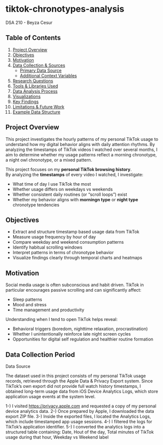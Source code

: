 # tiktok-chronotypes-analysis
DSA 210 - Beyza Cesur



## Table of Contents
1. [Project Overview](#project-overview)
2. [Objectives](#objectives)
3. [Motivation](#motivation)
4. [Data Collection & Sources](#data-collection--sources)
   - [Primary Data Source](#primary-data-source)
   - [Additional Context Variables](#additional-context-variables)
5. [Research Questions](#research-questions)
6. [Tools & Libraries Used](#tools--libraries-used)
7. [Data Analysis Process](#data-analysis-process)
8. [Visualizations](#visualizations)
9. [Key Findings](#key-findings)
10. [Limitations & Future Work](#limitations--future-work)
11. [Example Data Structure](#example-data-structure)



## Project Overview
This project investigates the hourly patterns of my personal TikTok usage to understand how my digital behavior aligns with daily attention rhythms. By analyzing the timestamps of TikTok videos I watched over several months, I aim to determine whether my usage patterns reflect a morning chronotype, a night owl chronotype, or a mixed pattern.  

This project focuses on my **personal TikTok browsing history**.  
By analyzing the **timestamps** of every video I watched, I investigate:

- What time of day I use TikTok the most
- Whether usage differs on weekdays vs weekends
- Whether consistent daily routines (or “scroll loops”) exist
- Whether my behavior aligns with **morningn type** or **night type** chronotype tendencies



## Objectives
- Extract and structure timestamp based usage data from TikTok
- Measure usage frequency by hour of day
- Compare weekday and weekend consumption patterns
- Identify habitual scrolling windows
- Interpret patterns in terms of chronotype behavior
- Visualize findings clearly through temporal charts and heatmaps



## Motivation
Social media usage is often subconscious and habit driven. TikTok in particular encourages passive scrolling and can significantly affect:
- Sleep patterns
- Mood and stress
- Time management and productivity

Understanding when I tend to open TikTok helps reveal:
- Behavioral triggers (boredom, nighttime relaxation, procrastination)
- Whether I unintentionally reinforce late night screen cycles
- Opportunities for digital self regulation and healthier routine formation


## Data Collection Period

Data Source

The dataset used in this project consists of my personal TikTok usage records, retrieved through the Apple Data & Privacy Export system. Since TikTok’s own export did not provide full watch history timestamps, I obtained long-term usage data from iOS Device Analytics Logs, which store application usage events at the system level.

1-) I visited https://privacy.apple.com and requested a copy of my personal device analytics data. 
2-) Once prepared by Apple, I downloaded the data export ZIP file. 
3-) Inside the exported files, I located the Analytics Logs, which include timestamped app usage sessions. 
4-) I filtered the logs for TikTok’s application identifier. 
5-) I converted the analytics logs into a structured table containing: Date, Hout of the day, Total minutes of TikTok usage during that hour, Weekday vs Weekend label

